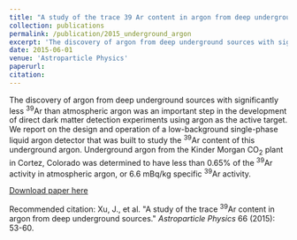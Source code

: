 ```yaml
---
title: "A study of the trace 39 Ar content in argon from deep underground sources."
collection: publications
permalink: /publication/2015_underground_argon
excerpt: 'The discovery of argon from deep underground sources with significantly less <sup>39</sup>Ar than atmospheric argon was an important step in the development of direct dark matter detection experiments using argon as the active target. We report on the design and operation of a low-background single-phase liquid argon detector that was built to study the <sup>39</sup>Ar content of this underground argon. Underground argon from the Kinder Morgan CO<sub>2</sub> plant in Cortez, Colorado was determined to have less than 0.65% of the <sup>39</sup>Ar activity in atmospheric argon, or 6.6 mBq/kg specific <sup>39</sup>Ar activity.'
date: 2015-06-01
venue: 'Astroparticle Physics'
paperurl: 
citation:
---
```

The discovery of argon from deep underground sources with significantly less <sup>39</sup>Ar than atmospheric argon was an important step in the development of direct dark matter detection experiments using argon as the active target. We report on the design and operation of a low-background single-phase liquid argon detector that was built to study the <sup>39</sup>Ar content of this underground argon. Underground argon from the Kinder Morgan CO<sub>2</sub> plant in Cortez, Colorado was determined to have less than 0.65% of the <sup>39</sup>Ar activity in atmospheric argon, or 6.6 mBq/kg specific <sup>39</sup>Ar activity.

[Download paper here](http://www.sciencedirect.com/science/article/pii/S0927650515000043)

Recommended citation: Xu, J., et al. "A study of the trace <sup>39</sup>Ar content in argon from deep underground sources." <i>Astroparticle Physics</i> 66 (2015): 53-60.
